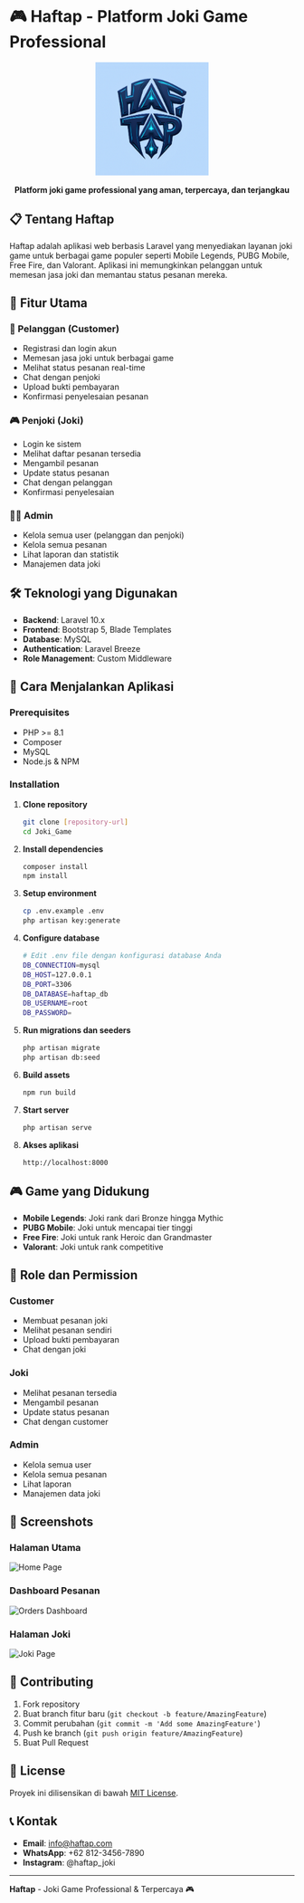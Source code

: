 # 🎮 Haftap - Platform Joki Game Professional

<p align="center">
  <img src="/public/img/LOGO HAFTAP.jpg" alt="Haftap Logo" width="200">
</p>

<p align="center">
  <strong>Platform joki game professional yang aman, terpercaya, dan terjangkau</strong>
</p>

## 📋 Tentang Haftap

Haftap adalah aplikasi web berbasis Laravel yang menyediakan layanan joki game untuk berbagai game populer seperti Mobile Legends, PUBG Mobile, Free Fire, dan Valorant. Aplikasi ini memungkinkan pelanggan untuk memesan jasa joki dan memantau status pesanan mereka.

## 🎯 Fitur Utama

### 👤 Pelanggan (Customer)

-   Registrasi dan login akun
-   Memesan jasa joki untuk berbagai game
-   Melihat status pesanan real-time
-   Chat dengan penjoki
-   Upload bukti pembayaran
-   Konfirmasi penyelesaian pesanan

### 🎮 Penjoki (Joki)

-   Login ke sistem
-   Melihat daftar pesanan tersedia
-   Mengambil pesanan
-   Update status pesanan
-   Chat dengan pelanggan
-   Konfirmasi penyelesaian

### 👨‍💼 Admin

-   Kelola semua user (pelanggan dan penjoki)
-   Kelola semua pesanan
-   Lihat laporan dan statistik
-   Manajemen data joki

## 🛠️ Teknologi yang Digunakan

-   **Backend**: Laravel 10.x
-   **Frontend**: Bootstrap 5, Blade Templates
-   **Database**: MySQL
-   **Authentication**: Laravel Breeze
-   **Role Management**: Custom Middleware

## 🚀 Cara Menjalankan Aplikasi

### Prerequisites

-   PHP >= 8.1
-   Composer
-   MySQL
-   Node.js & NPM

### Installation

1. **Clone repository**

    ```bash
    git clone [repository-url]
    cd Joki_Game
    ```

2. **Install dependencies**

    ```bash
    composer install
    npm install
    ```

3. **Setup environment**

    ```bash
    cp .env.example .env
    php artisan key:generate
    ```

4. **Configure database**

    ```bash
    # Edit .env file dengan konfigurasi database Anda
    DB_CONNECTION=mysql
    DB_HOST=127.0.0.1
    DB_PORT=3306
    DB_DATABASE=haftap_db
    DB_USERNAME=root
    DB_PASSWORD=
    ```

5. **Run migrations dan seeders**

    ```bash
    php artisan migrate
    php artisan db:seed
    ```

6. **Build assets**

    ```bash
    npm run build
    ```

7. **Start server**

    ```bash
    php artisan serve
    ```

8. **Akses aplikasi**
    ```
    http://localhost:8000
    ```

## 🎮 Game yang Didukung

-   **Mobile Legends**: Joki rank dari Bronze hingga Mythic
-   **PUBG Mobile**: Joki untuk mencapai tier tinggi
-   **Free Fire**: Joki untuk rank Heroic dan Grandmaster
-   **Valorant**: Joki untuk rank competitive

## 🔐 Role dan Permission

### Customer

-   Membuat pesanan joki
-   Melihat pesanan sendiri
-   Upload bukti pembayaran
-   Chat dengan joki

### Joki

-   Melihat pesanan tersedia
-   Mengambil pesanan
-   Update status pesanan
-   Chat dengan customer

### Admin

-   Kelola semua user
-   Kelola semua pesanan
-   Lihat laporan
-   Manajemen data joki

## 📱 Screenshots

### Halaman Utama

![Home Page](/screenshots/home.png)

### Dashboard Pesanan

![Orders Dashboard](/screenshots/orders.png)

### Halaman Joki

![Joki Page](/screenshots/joki.png)

## 🤝 Contributing

1. Fork repository
2. Buat branch fitur baru (`git checkout -b feature/AmazingFeature`)
3. Commit perubahan (`git commit -m 'Add some AmazingFeature'`)
4. Push ke branch (`git push origin feature/AmazingFeature`)
5. Buat Pull Request

## 📄 License

Proyek ini dilisensikan di bawah [MIT License](LICENSE).

## 📞 Kontak

-   **Email**: info@haftap.com
-   **WhatsApp**: +62 812-3456-7890
-   **Instagram**: @haftap_joki

---

**Haftap** - Joki Game Professional & Terpercaya 🎮
